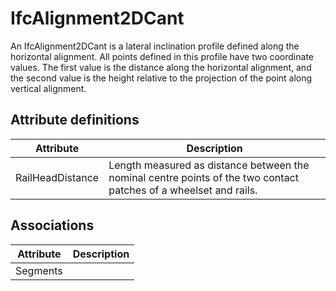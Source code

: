 IfcAlignment2DCant
==================
An IfcAlignment2DCant is a lateral inclination profile defined along the
horizontal alignment. All points defined in this profile have two coordinate
values. The first value is the distance along the horizontal alignment, and
the second value is the height relative to the projection of the point along
vertical alignment.  
  


Attribute definitions
---------------------
| Attribute        | Description                                                                                                       |
|------------------|-------------------------------------------------------------------------------------------------------------------|
| RailHeadDistance | Length measured as distance between the nominal centre points of the two contact patches of a wheelset and rails. |

Associations
------------
| Attribute   | Description   |
|-------------|---------------|
| Segments    |               |

